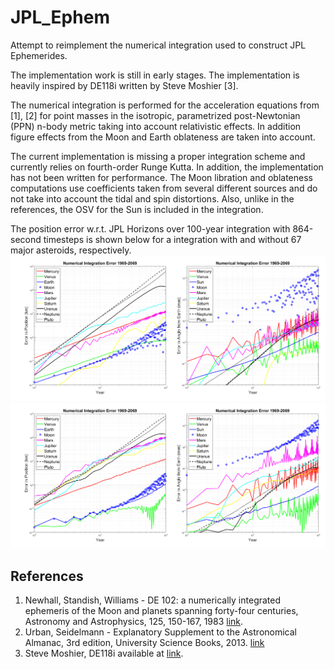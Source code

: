 # JPL_Ephem
Attempt to reimplement the numerical integration used to construct JPL Ephemerides.

The implementation work is still in early stages. The implementation is heavily inspired by DE118i written by Steve Moshier [3].

The numerical integration is performed for the acceleration equations from [1], [2] for point masses in the isotropic, parametrized post-Newtonian (PPN) n-body metric taking into account relativistic effects. In addition figure effects from the Moon and Earth oblateness are taken into account.

The current implementation is missing a proper integration scheme and currently relies on fourth-order Runge Kutta. In addition, the implementation has not been written for performance. The Moon libration and oblateness computations use coefficients taken from several different sources and do not take into account the tidal and spin distortions. Also, unlike in the references, the OSV for the Sun is included in the integration.

The position error w.r.t. JPL Horizons over 100-year integration with 864-second timesteps is shown below for a integration with and without 67 major asteroids, respectively.
[![Integration error with asteroids](error_with_asteroids.png)](error_with_asteroids.png)
[![Integration error without asteroids](error_without_asteroids.png)](error_without_asteroids.png)


## References
1. Newhall, Standish, Williams - DE 102: a numerically integrated ephemeris of the Moon and planets spanning forty-four centuries, Astronomy and Astrophysics, 125, 150-167, 1983 [link](https://adsabs.harvard.edu/full/1983A%26A...125..150N).
2. Urban, Seidelmann - Explanatory Supplement to the Astronomical Almanac, 3rd edition, University Science Books, 2013. [link](https://www.amazon.com/Explanatory-Supplement-Astronomical-Almanac-Urban/dp/1891389858)
3. Steve Moshier, DE118i available at [link](http://www.moshier.net/de118i-2.zip).
